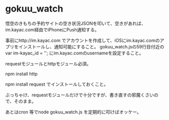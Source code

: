 # gokuu_watch

悟空のきもちの予約サイトの空き状況JSONを叩いて、空きがあれば、im.kayac.com経由でiPhoneにPush通知する。

事前にhttp://im.kayac.com でアカウントを作成して、iOSにim.kayac.comのアプリをインストールし、通知可能にすること。
gokuu_watch.jsの59行目付近の var im-kayac_id = ''; にim.kayac.comのusernameを設定すること。

requestモジュールとhttpモジュール必須。

npm install http

npm install request
でインストールしておくこと。

ぶっちゃけ、requestモジュールだけで十分ですが、書き直すの邪魔くさいので、そのまま。

あとはcron 等でnode gokuu_watch.js を定期的に叩けばオッケー。

